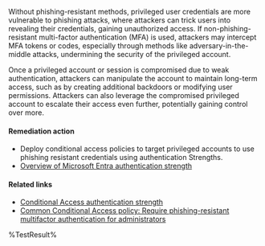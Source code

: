 Without phishing-resistant methods, privileged user credentials are more vulnerable to phishing attacks, where attackers can trick users into revealing their credentials, gaining unauthorized access. If non-phishing-resistant multi-factor authentication (MFA) is used, attackers may intercept MFA tokens or codes, especially through methods like adversary-in-the-middle attacks, undermining the security of the privileged account. 

Once a privileged account or session is compromised due to weak authentication, attackers can manipulate the account to maintain long-term access, such as by creating additional backdoors or modifying user permissions. Attackers can also leverage the compromised privileged account to escalate their access even further, potentially gaining control over more.

#### Remediation action

- Deploy conditional access policies to target privileged accounts to use phishing resistant credentials using authentication Strengths.
- [Overview of Microsoft Entra authentication strength](https://learn.microsoft.com/en-us/entra/identity/authentication/concept-authentication-strengths#authentication-strengths)

#### Related links

* [Conditional Access authentication strength](https://learn.microsoft.com/entra/identity/authentication/concept-authentication-strengths)
* [Common Conditional Access policy: Require phishing-resistant multifactor authentication for administrators](https://learn.microsoft.com/entra/identity/conditional-access/how-to-policy-phish-resistant-admin-mfa)

<!--- Results --->
%TestResult%
